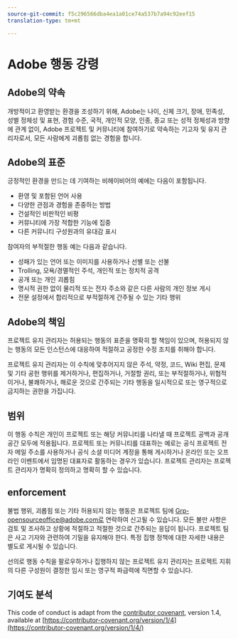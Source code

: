 ```yaml
---
source-git-commit: f5c296566dba4ea1a01ce74a537b7a94c92eef15
translation-type: tm+mt

---
```

# Adobe 행동 강령

## Adobe의 약속

개방적이고 환영받는 환경을 조성하기 위해, Adobe는 나이, 신체
크기, 장애, 민족성, 성별 정체성 및 표현, 경험 수준, 국적, 개인적 모양, 인종, 종교 또는 성적 정체성과 방향에 관계 없이, Adobe 프로젝트 및
커뮤니티에 참여하기로 약속하는 기고자 및 유지 관리자로서,
모든 사람에게 괴롭힘 없는 경험을 합니다.

## Adobe의 표준

긍정적인 환경을
만드는 데 기여하는 비헤이비어의 예에는 다음이 포함됩니다.

* 환영 및 포함된 언어 사용
* 다양한 관점과 경험을 존중하는 방법
* 건설적인 비판적인 비평
* 커뮤니티에 가장 적합한 기능에 집중
* 다른 커뮤니티 구성원과의 유대감 표시

참여자의 부적절한 행동 예는 다음과 같습니다.

* 성패가 있는 언어 또는 이미지를 사용하거나 선별 또는 선불
* Trolling, 모욕/경멸적인 주석, 개인적 또는 정치적 공격
* 공개 또는 개인 괴롭힘
* 명시적 권한 없이 물리적 또는 전자
주소와 같은 다른 사람의 개인 정보 게시
* 전문 설정에서 합리적으로 부적절하게 간주될 수 있는 기타 행위

## Adobe의 책임

프로젝트 유지 관리자는 허용되는
행동의 표준을 명확히 할 책임이 있으며, 허용되지 않는 행동의 모든 인스턴스에 대응하여 적절하고 공정한 수정 조치를 취해야 합니다.

프로젝트 유지 관리자는 이 수칙에 맞추어지지 않은 주석, 약정, 코드, Wiki 편집, 문제 및 기타 공헌 행위를
제거하거나, 편집하거나, 거절할 권리, 또는 부적절하거나,
위협적이거나, 불쾌하거나, 해로운 것으로 간주되는 기타 행동을 일시적으로 또는
영구적으로 금지하는 권한을 가집니다.

## 범위

이 행동 수칙은 개인이 프로젝트 또는 해당 커뮤니티를 나타낼 때 프로젝트 공백과 공개 공간
모두에 적용됩니다. 프로젝트 또는 커뮤니티를 대표하는 예로는 공식 프로젝트 전자 메일
주소를 사용하거나 공식 소셜 미디어 계정을 통해 게시하거나 온라인 또는 오프라인 이벤트에서 임명된
대표자로 활동하는 경우가 있습니다. 프로젝트 관리자는 프로젝트 관리자가 명확히 정의하고 명확히 할 수 있습니다.

## enforcement

불법 행위, 괴롭힘 또는 기타 허용되지 않는 행동은 프로젝트 팀에 Grp-opensourceoffice@adobe.com로 연락하여 신고될
수 있습니다. 모든 불만 사항은 검토 및 조사하고 상황에 적절하고 적절한 것으로 간주되는 응답이 됩니다. 프로젝트 팀은 사고 기자와 관련하여 기밀을 유지해야 한다.
특정 집행 정책에 대한 자세한 내용은 별도로 게시될 수 있습니다.

선의로 행동 수칙을 팔로우하거나 집행하지 않는 프로젝트 유지 관리자는 프로젝트 지휘의 다른
구성원이 결정한 임시 또는 영구적 파급력에 직면할 수 있습니다.

## 기여도 분석

This code of conduct is adapt from the [contributor covenant](https://contributor-covenant.org), version 1.4,
available at [https://contributor-covenant.org/version/1/4](https://contributor-covenant.org/version/1/4/)
